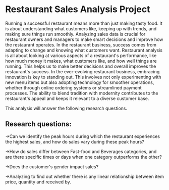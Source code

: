 #  Restaurant Sales Analysis Project
Running a successful restaurant means more than just making tasty food. It is about
understanding what customers like, keeping up with trends, and making sure things run
smoothly. Analyzing sales data is crucial for restaurant owners and managers to make smart
decisions and improve how the restaurant operates.
In the restaurant business, success comes from adapting to change and knowing what customers
want. Restaurant analysis is all about looking at various aspects of a restaurant's performance,
like how much money it makes, what customers like, and how well things are running. This
helps us to make better decisions and overall improves the restaurant's success.
In the ever-evolving restaurant business, embracing innovation is key to standing out. This
involves not only experimenting with new menu items but also adopting technology for
smoother operations, whether through online ordering systems or streamlined payment
processes. The ability to blend tradition with modernity contributes to the restaurant's appeal and
keeps it relevant to a diverse customer base.

This analysis will answer the following research questions.

## Research questions:

->Can we identify the peak hours during which the restaurant experiences the highest sales,
and how do sales vary during these peak hours?

->How do sales differ between Fast-food and Beverages categories, and are there specific
times or days when one category outperforms the other?

->Does the customer's gender impact sales?

->Analyzing to find out whether there is any linear relationship between item price,
quantity and received by.
